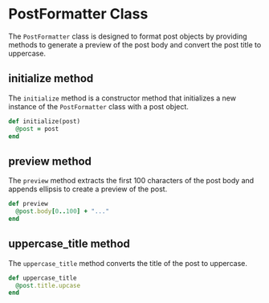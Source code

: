 # PostFormatter Class

The `PostFormatter` class is designed to format post objects by providing methods to generate a preview of the post body and convert the post title to uppercase.

## initialize method
The `initialize` method is a constructor method that initializes a new instance of the `PostFormatter` class with a post object.

```ruby
def initialize(post)
  @post = post
end
```

## preview method
The `preview` method extracts the first 100 characters of the post body and appends ellipsis to create a preview of the post.

```ruby
def preview
  @post.body[0..100] + "..."
end
```

## uppercase_title method
The `uppercase_title` method converts the title of the post to uppercase.

```ruby
def uppercase_title
  @post.title.upcase
end
```